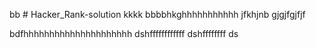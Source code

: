 bb # Hacker_Rank-solution
kkkk
bbbbhkghhhhhhhhhhh
jfkhjnb
gjgjfgjfjf

bdfhhhhhhhhhhhhhhhhhhhhh
dshffffffffffff
dshffffffff
ds

